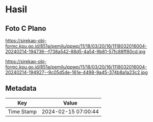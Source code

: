 # Hasil

## Foto C Plano

https://sirekap-obj-formc.kpu.go.id/851a/pemilu/ppwp/11/18/03/20/16/1118032016004-20240214-194736--f738a542-88d5-4a54-9b81-57fc88ff80cd.jpg

https://sirekap-obj-formc.kpu.go.id/851a/pemilu/ppwp/11/18/03/20/16/1118032016004-20240214-194927--9c05d5de-161e-4498-9a45-374b8a1a23c2.jpg


## Metadata

| Key        | Value               |
| ---------- | ------------------- |
| Time Stamp | 2024-02-15 07:00:44 |



